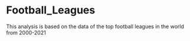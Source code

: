 # Football_Leagues

This analysis is based on the data of the top football leagues in the world from 2000-2021

